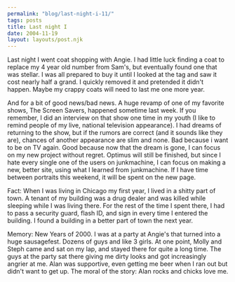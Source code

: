 ```yaml
---
permalink: "blog/last-night-i-11/"
tags: posts
title: Last night I
date: 2004-11-19
layout: layouts/post.njk
---
```


Last night I went coat shopping with Angie. I had little luck finding a coat to replace my 4 year old number from Sam's, but eventually found one that was stellar. I was all prepared to buy it until I looked at the tag and saw it cost nearly half a grand. I quickly removed it and pretended it didn't happen. Maybe my crappy coats will need to last me one more year. 

And for a bit of good news/bad news. A huge revamp of one of my favorite shows, The Screen Savers, happened sometime last week. If you remember, I did an interview on that show one time in my youth (I like to remind people of my live, national television appearance). I had dreams of returning to the show, but if the rumors are correct (and it sounds like they are), chances of another appearance are slim and none. Bad because i want to be on TV again. Good because now that the dream is gone, I can focus on my new project without regret. Optimus will still be finished, but since I hate every single one of the users on junkmachine, I can focus on making a new, better site, using what I learned from junkmachine. If I have time between portraits this weekend, it will be spent on the new page.

Fact: When I was living in Chicago my first year, I lived in a shitty part of town. A tenant of my building was a drug dealer and was killed while sleeping while I was living there. For the rest of the time I spent there, I had to pass a security guard, flash ID, and sign in every time I entered the building. I found a building in a better part of town the next year.

Memory: New Years of 2000. I was at a party at Angie's that turned into a huge sausagefest. Dozens of guys and like 3 girls. At one point, Molly and Steph came and sat on my lap, and stayed there for quite a long time. The guys at the party sat there giving me dirty looks and got increasingly angrier at me. Alan was supportive, even getting me beer when I ran out but didn't want to get up. The moral of the story: Alan rocks and chicks love me.